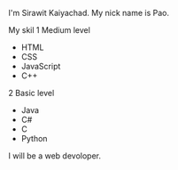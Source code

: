 I'm Sirawit Kaiyachad.
My nick name is Pao.

My skil 
1 Medium level
- HTML
- CSS
- JavaScript
- C++

  
2 Basic level
- Java
- C#
- C
- Python

I will be a web devoloper.
